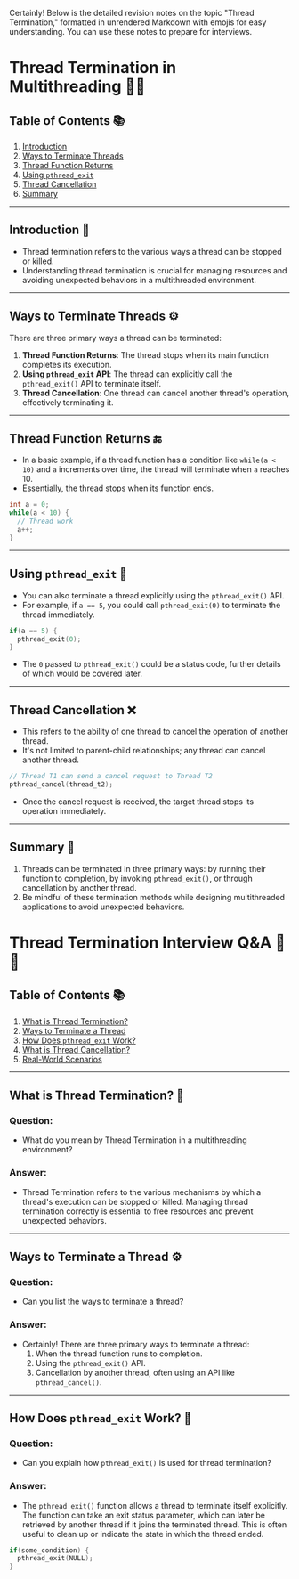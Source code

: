 Certainly! Below is the detailed revision notes on the topic "Thread Termination," formatted in unrendered Markdown with emojis for easy understanding. You can use these notes to prepare for interviews.


# Thread Termination in Multithreading 🧵🛑

## Table of Contents 📚
1. [Introduction](#introduction-📝)
2. [Ways to Terminate Threads](#ways-to-terminate-threads-⚙️)
3. [Thread Function Returns](#thread-function-returns-🔚)
4. [Using `pthread_exit`](#using-pthread_exit-🚪)
5. [Thread Cancellation](#thread-cancellation-❌)
6. [Summary](#summary-📜)

---

## Introduction 📝

- Thread termination refers to the various ways a thread can be stopped or killed.
- Understanding thread termination is crucial for managing resources and avoiding unexpected behaviors in a multithreaded environment.

---

## Ways to Terminate Threads ⚙️

There are three primary ways a thread can be terminated:

1. **Thread Function Returns**: The thread stops when its main function completes its execution.
2. **Using `pthread_exit` API**: The thread can explicitly call the `pthread_exit()` API to terminate itself.
3. **Thread Cancellation**: One thread can cancel another thread's operation, effectively terminating it.

---

## Thread Function Returns 🔚

- In a basic example, if a thread function has a condition like `while(a < 10)` and `a` increments over time, the thread will terminate when `a` reaches 10.
- Essentially, the thread stops when its function ends.

```c
int a = 0;
while(a < 10) {
  // Thread work
  a++;
}
```

---

## Using `pthread_exit` 🚪

- You can also terminate a thread explicitly using the `pthread_exit()` API.
- For example, if `a == 5`, you could call `pthread_exit(0)` to terminate the thread immediately.

```c
if(a == 5) {
  pthread_exit(0);
}
```

- The `0` passed to `pthread_exit()` could be a status code, further details of which would be covered later.

---

## Thread Cancellation ❌

- This refers to the ability of one thread to cancel the operation of another thread.
- It's not limited to parent-child relationships; any thread can cancel another thread.

```c
// Thread T1 can send a cancel request to Thread T2
pthread_cancel(thread_t2);
```

- Once the cancel request is received, the target thread stops its operation immediately.

---

## Summary 📜

1. Threads can be terminated in three primary ways: by running their function to completion, by invoking `pthread_exit()`, or through cancellation by another thread.
2. Be mindful of these termination methods while designing multithreaded applications to avoid unexpected behaviors.

# Thread Termination Interview Q&A 🧵🛑

## Table of Contents 📚
1. [What is Thread Termination?](#what-is-thread-termination-📝)
2. [Ways to Terminate a Thread](#ways-to-terminate-a-thread-⚙️)
3. [How Does `pthread_exit` Work?](#how-does-pthread_exit-work-🚪)
4. [What is Thread Cancellation?](#what-is-thread-cancellation-❌)
5. [Real-World Scenarios](#real-world-scenarios-🌍)

---

## What is Thread Termination? 📝

### Question:
- What do you mean by Thread Termination in a multithreading environment?

### Answer:
- Thread Termination refers to the various mechanisms by which a thread's execution can be stopped or killed. Managing thread termination correctly is essential to free resources and prevent unexpected behaviors.

---

## Ways to Terminate a Thread ⚙️

### Question:
- Can you list the ways to terminate a thread?

### Answer:
- Certainly! There are three primary ways to terminate a thread:
  1. When the thread function runs to completion.
  2. Using the `pthread_exit()` API.
  3. Cancellation by another thread, often using an API like `pthread_cancel()`.

---

## How Does `pthread_exit` Work? 🚪

### Question:
- Can you explain how `pthread_exit()` is used for thread termination?

### Answer:
- The `pthread_exit()` function allows a thread to terminate itself explicitly. The function can take an exit status parameter, which can later be retrieved by another thread if it joins the terminated thread. This is often useful to clean up or indicate the state in which the thread ended.

```c
if(some_condition) {
  pthread_exit(NULL);
}
